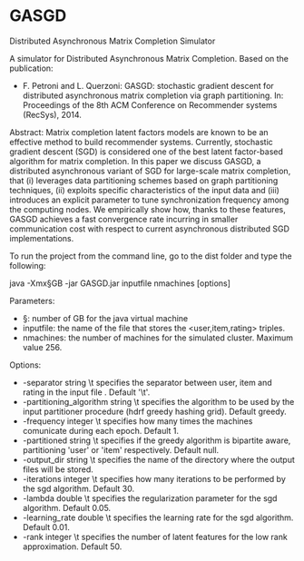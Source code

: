 # GASGD
Distributed Asynchronous Matrix Completion Simulator

A simulator for Distributed Asynchronous Matrix Completion.
 Based on the publication:

-  F. Petroni and L. Querzoni:
   GASGD: stochastic gradient descent for distributed asynchronous matrix completion via graph partitioning.
   In: Proceedings of the 8th ACM Conference on Recommender systems (RecSys), 2014.
   
Abstract:  Matrix completion latent factors models are known to be an effective method to build recommender systems. Currently, stochastic gradient descent (SGD) is considered one of the best latent factor-based algorithm for matrix completion. In this paper we discuss GASGD, a distributed asynchronous variant of SGD for large-scale matrix completion, that (i) leverages data partitioning schemes based on graph partitioning techniques, (ii) exploits specific characteristics of the input data and (iii) introduces an explicit parameter to tune synchronization frequency among the computing nodes.
We empirically show how, thanks to these features, GASGD achieves a fast convergence rate incurring in smaller communication cost with respect to current asynchronous distributed SGD implementations. 

To run the project from the command line, go to the dist folder and type the following:

java -Xmx§GB -jar GASGD.jar inputfile nmachines [options]

Parameters:
 - §: number of GB for the java virtual machine
 - inputfile: the name of the file that stores the <user,item,rating> triples.
 - nmachines: the number of machines for the simulated cluster. Maximum value 256.

Options:
 - -separator string \t
	 specifies the separator between user, item and rating in the input file . Default '\t'.
 - -partitioning_algorithm string \t
	 specifies the algorithm to be used by the input partitioner procedure (hdrf greedy hashing grid). Default greedy.
 - -frequency integer \t
	 specifies how many times the machines comunicate during each epoch. Default 1.
 - -partitioned string \t
	 specifies if the greedy algorithm is bipartite aware, partitioning 'user' or 'item' respectively. Default null.
 - -output_dir string \t
	 specifies the name of the directory where the output files will be stored.
 - -iterations integer \t
	 specifies how many iterations to be performed by the sgd algorithm. Default 30.
 - -lambda double \t
	 specifies the regularization parameter for the sgd algorithm. Default 0.05.
 - -learning_rate double \t
	 specifies the learning rate for the sgd algorithm. Default 0.01.
 - -rank integer \t
	 specifies the number of latent features for the low rank approximation. Default 50.

